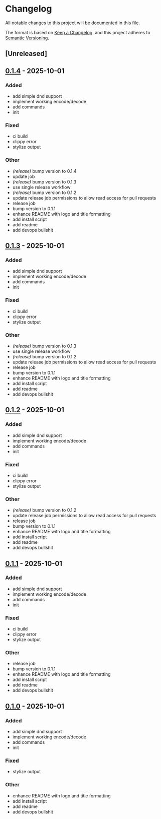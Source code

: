 # Changelog

All notable changes to this project will be documented in this file.

The format is based on [Keep a Changelog](https://keepachangelog.com/en/1.0.0/),
and this project adheres to [Semantic Versioning](https://semver.org/spec/v2.0.0.html).

## [Unreleased]

## [0.1.4](https://github.com/LeagueToolkit/ltk-tex-utils/releases/tag/v0.1.4) - 2025-10-01

### Added

- add simple dnd support
- implement working encode/decode
- add commands
- init

### Fixed

- ci build
- clippy error
- stylize output

### Other

- *(release)* bump version to 0.1.4
- update job
- *(release)* bump version to 0.1.3
- use single release workflow
- *(release)* bump version to 0.1.2
- update release job permissions to allow read access for pull requests
- release job
- bump version to 0.1.1
- enhance README with logo and title formatting
- add install script
- add readme
- add devops bullshit

## [0.1.3](https://github.com/LeagueToolkit/ltk-tex-utils/releases/tag/v0.1.3) - 2025-10-01

### Added

- add simple dnd support
- implement working encode/decode
- add commands
- init

### Fixed

- ci build
- clippy error
- stylize output

### Other

- *(release)* bump version to 0.1.3
- use single release workflow
- *(release)* bump version to 0.1.2
- update release job permissions to allow read access for pull requests
- release job
- bump version to 0.1.1
- enhance README with logo and title formatting
- add install script
- add readme
- add devops bullshit

## [0.1.2](https://github.com/LeagueToolkit/ltk-tex-utils/releases/tag/v0.1.2) - 2025-10-01

### Added

- add simple dnd support
- implement working encode/decode
- add commands
- init

### Fixed

- ci build
- clippy error
- stylize output

### Other

- *(release)* bump version to 0.1.2
- update release job permissions to allow read access for pull requests
- release job
- bump version to 0.1.1
- enhance README with logo and title formatting
- add install script
- add readme
- add devops bullshit

## [0.1.1](https://github.com/LeagueToolkit/ltk-tex-utils/releases/tag/v0.1.1) - 2025-10-01

### Added

- add simple dnd support
- implement working encode/decode
- add commands
- init

### Fixed

- ci build
- clippy error
- stylize output

### Other

- release job
- bump version to 0.1.1
- enhance README with logo and title formatting
- add install script
- add readme
- add devops bullshit

## [0.1.0](https://github.com/LeagueToolkit/ltk-tex-utils/releases/tag/v0.1.0) - 2025-10-01

### Added

- add simple dnd support
- implement working encode/decode
- add commands
- init

### Fixed

- stylize output

### Other

- enhance README with logo and title formatting
- add install script
- add readme
- add devops bullshit
